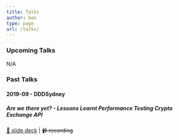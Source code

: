 ```yaml
---
title: Talks
author: ben
type: page
url: /talks/
---
```


### Upcoming Talks
N/A

### Past Talks

#### 2019-09 - DDDSydney
##### Are we there yet? - Lessons Learnt Performance Testing Crypto Exchange API 
[📇 slide deck](https://dddsydney2019.hbish.com/#slide=1) | ~~📹 recording~~
 

